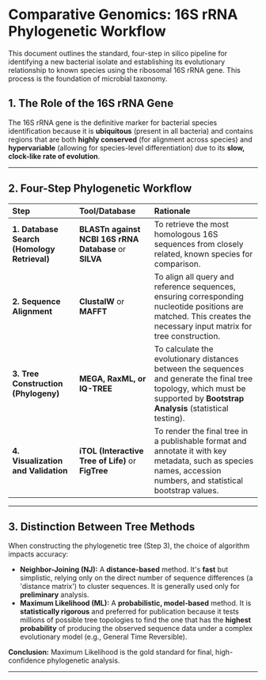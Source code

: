 # Comparative Genomics: 16S rRNA Phylogenetic Workflow

This document outlines the standard, four-step in silico pipeline for identifying a new bacterial isolate and establishing its evolutionary relationship to known species using the ribosomal 16S rRNA gene. This process is the foundation of microbial taxonomy.

## 1. The Role of the 16S rRNA Gene

The 16S rRNA gene is the definitive marker for bacterial species identification because it is **ubiquitous** (present in all bacteria) and contains regions that are both **highly conserved** (for alignment across species) and **hypervariable** (allowing for species-level differentiation) due to its **slow, clock-like rate of evolution**.

---

## 2. Four-Step Phylogenetic Workflow

| Step | Tool/Database | Rationale |
| :--- | :--- | :--- |
| **1. Database Search (Homology Retrieval)** | **BLASTn against NCBI 16S rRNA Database** or **SILVA** | To retrieve the most homologous 16S sequences from closely related, known species for comparison. |
| **2. Sequence Alignment** | **ClustalW** or **MAFFT** | To align all query and reference sequences, ensuring corresponding nucleotide positions are matched. This creates the necessary input matrix for tree construction. |
| **3. Tree Construction (Phylogeny)** | **MEGA, RaxML, or IQ-TREE** | To calculate the evolutionary distances between the sequences and generate the final tree topology, which must be supported by **Bootstrap Analysis** (statistical testing). |
| **4. Visualization and Validation** | **iTOL (Interactive Tree of Life)** or **FigTree** | To render the final tree in a publishable format and annotate it with key metadata, such as species names, accession numbers, and statistical bootstrap values. |

---

## 3. Distinction Between Tree Methods

When constructing the phylogenetic tree (Step 3), the choice of algorithm impacts accuracy:

* **Neighbor-Joining (NJ):** A **distance-based** method. It's **fast** but simplistic, relying only on the direct number of sequence differences (a 'distance matrix') to cluster sequences. It is generally used only for **preliminary** analysis.
* **Maximum Likelihood (ML):** A **probabilistic, model-based** method. It is **statistically rigorous** and preferred for publication because it tests millions of possible tree topologies to find the one that has the **highest probability** of producing the observed sequence data under a complex evolutionary model (e.g., General Time Reversible).

**Conclusion:** Maximum Likelihood is the gold standard for final, high-confidence phylogenetic analysis.

---